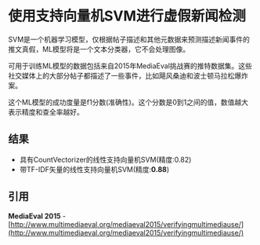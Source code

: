 # 使用支持向量机SVM进行虚假新闻检测

SVM是一个机器学习模型，仅根据帖子描述和其他元数据来预测描述新闻事件的推文真假，ML模型将是一个文本分类器，它不会处理图像。

可用于训练ML模型的数据包括来自2015年MediaEval挑战赛的推特数据集。这些社交媒体上的大部分帖子都描述了一些事件，比如飓风桑迪和波士顿马拉松爆炸案。

这个ML模型的成功度量是f1分数(准确性)。这个分数是0到1之间的值，数值越大表示精度和查全率越好。

## 结果
- 具有CountVectorizer的线性支持向量机SVM(精度:0.82)
- 带TF-IDF矢量的线性支持向量机SVM(精度:**0.88**)
## 引用

**MediaEval 2015** - [http://www.multimediaeval.org/mediaeval2015/verifyingmultimediause/](http://www.multimediaeval.org/mediaeval2015/verifyingmultimediause/)

